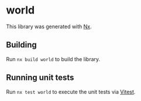 # world

This library was generated with [Nx](https://nx.dev).

## Building

Run `nx build world` to build the library.

## Running unit tests

Run `nx test world` to execute the unit tests via [Vitest](https://vitest.dev/).

